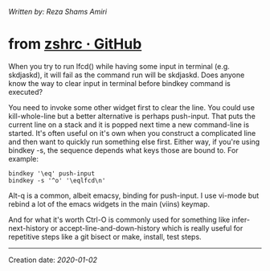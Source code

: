 _Written by: Reza Shams Amiri_
# from [zshrc · GitHub][ZG]

When you try to run lfcd() while having some input in terminal (e.g. skdjaskd), it will fail as the command run will be skdjaskd. Does anyone know the way to clear input in terminal before bindkey command is executed?

You need to invoke some other widget first to clear the line. You could use kill-whole-line but a better alternative is perhaps push-input. That puts the current line on a stack and it is popped next time a new command-line is started. It's often useful on it's own when you construct a complicated line and then want to quickly run something else first. Either way, if you're using bindkey -s, the sequence depends what keys those are bound to. For example:

    bindkey '\eq' push-input
    bindkey -s '^o' '\eqlfcd\n'
Alt-q is a common, albeit emacsy, binding for push-input. I use vi-mode but rebind a lot of the emacs widgets in the main (viins) keymap.

And for what it's worth Ctrl-O is commonly used for something like infer-next-history or accept-line-and-down-history which is really useful for repetitive steps like a git bisect or make, install, test steps.
* * *
Creation date: _2020-01-02_

[ZG]: https://gist.github.com/LukeSmithxyz/e62f26e55ea8b0ed41a65912fbebbe52
